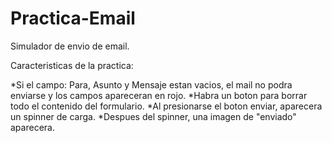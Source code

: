 # Practica-Email

Simulador de envio de email.

Caracteristicas de la practica:

*Si el campo: Para, Asunto y Mensaje estan vacios, el mail no podra enviarse y los campos apareceran en rojo.
*Habra un boton para borrar todo el contenido del formulario.
*Al presionarse el boton enviar, aparecera un spinner de carga.
*Despues del spinner, una imagen de "enviado" aparecera.
